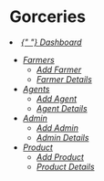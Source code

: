 # Gorceries


 <li classname="active treeview menu-open">
                        <a href="#">
                          <i classname="fa fa-dashboard">
                            {" "}
                            <span>Dashboard</span>
                            <span classname="pull-right-container">
                              <i classname="fa fa-angle-left pull-right" />
                            </span>
                            <i classname="fa fa-angle-left pull-right" />
                          </i>
                        </a>
                        <i classname="fa fa-dashboard">
                          <i classname="fa fa-angle-left pull-right">
                            <ul classname="treeview-menu">
                              <li className="dropdown">
                                <a
                                  href="#"
                                  className="dropdown-toggle"
                                  data-toggle="dropdown"
                                >
                                  Farmers <span className="caret" />
                                </a>
                                <ul className="dropdown-menu" role="menu">
                                  <li>
                                    <a href="#">Add Farmer</a>
                                  </li>
                                  <li>
                                    <a href="#">Farmer Details</a>
                                  </li>
                                </ul>
                              </li>
                              <li className="dropdown">
                                <a
                                  href="#"
                                  className="dropdown-toggle"
                                  data-toggle="dropdown"
                                >
                                  Agents <span className="caret" />
                                </a>
                                <ul className="dropdown-menu" role="menu">
                                  <li>
                                    <a href="#">Add Agent</a>
                                  </li>
                                  <li>
                                    <a href="#">Agent Details</a>
                                  </li>
                                </ul>
                              </li>
                              <li className="dropdown">
                                <a
                                  href="#"
                                  className="dropdown-toggle"
                                  data-toggle="dropdown"
                                >
                                  Admin <span className="caret" />
                                </a>
                                <ul className="dropdown-menu" role="menu">
                                  <li>
                                    <a href="#">Add Admin</a>
                                  </li>
                                  <li>
                                    <a href="#">Admin Details</a>
                                  </li>
                                </ul>
                              </li>
                              <li className="dropdown">
                                <a
                                  href="#"
                                  className="dropdown-toggle"
                                  data-toggle="dropdown"
                                >
                                  Product <span className="caret" />
                                </a>
                                <ul className="dropdown-menu" role="menu">
                                  <li>
                                    <a href="#">Add Product</a>
                                  </li>
                                  <li>
                                    <a href="#">Product Details</a>
                                  </li>
                                </ul>
                              </li>
                            </ul>
                          </i>
                        </i>
                      </li>
                      
